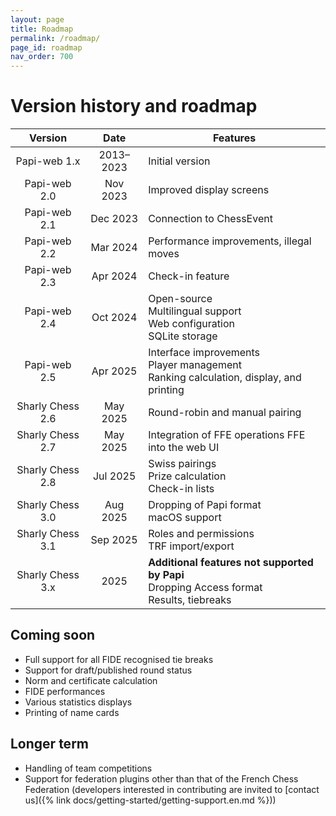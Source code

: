 ```yaml
---
layout: page
title: Roadmap
permalink: /roadmap/
page_id: roadmap
nav_order: 700
---
```


# Version history and roadmap

|     Version      |   Date    | Features                                                                                        |
|:----------------:|:---------:|-------------------------------------------------------------------------------------------------|
|   Papi-web 1.x   | 2013–2023 | Initial version                                                                                 |
|   Papi-web 2.0   | Nov 2023  | Improved display screens                                                                        |
|   Papi-web 2.1   | Dec 2023  | Connection to ChessEvent                                                                        |
|   Papi-web 2.2   | Mar 2024  | Performance improvements, illegal moves                                                         |
|   Papi-web 2.3   | Apr 2024  | Check-in feature                                                                                |
|   Papi-web 2.4   | Oct 2024  | Open-source<br/>Multilingual support<br/>Web configuration<br/>SQLite storage                   |
|   Papi-web 2.5   | Apr 2025  | Interface improvements<br/>Player management<br/>Ranking calculation, display, and printing     |
| Sharly Chess 2.6 | May 2025  | Round-robin and manual pairing                                                                  |
| Sharly Chess 2.7 | May 2025  | Integration of FFE operations FFE into the web UI                                               |
| Sharly Chess 2.8 | Jul 2025  | Swiss pairings<br/>Prize calculation<br/>Check-in lists                                         |
| Sharly Chess 3.0 | Aug 2025  | Dropping of Papi format<br/>macOS support                                                       |
| Sharly Chess 3.1 | Sep 2025  | Roles and permissions<br/>TRF import/export                                                     |
| Sharly Chess 3.x |    2025   | **Additional features not supported by Papi**<br/>Dropping Access format<br/>Results, tiebreaks |

## Coming soon

* Full support for all FIDE recognised tie breaks
* Support for draft/published round status
* Norm and certificate calculation
* FIDE performances
* Various statistics displays
* Printing of name cards

## Longer term

* Handling of team competitions
* Support for federation plugins other than that of the French Chess Federation (developers interested in contributing are invited to [contact us]({% link docs/getting-started/getting-support.en.md %}))
